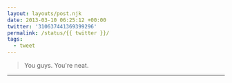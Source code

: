 ```yaml
---
layout: layouts/post.njk
date: 2013-03-10 06:25:12 +00:00
twitter: '310637441369399296'
permalink: /status/{{ twitter }}/
tags: 
  - tweet
---
```


> You guys. You're neat.

---
